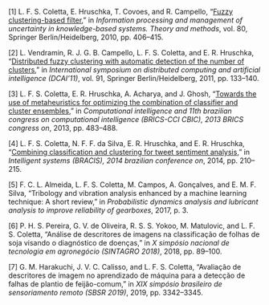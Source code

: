 <span class="csl-left-margin">\[1\]
</span><span class="csl-right-inline">L. F. S. Coletta, E. Hruschka, T.
Covoes, and R. Campello, “[Fuzzy clustering-based
filter](https://doi.org/10.1007/978-3-642-14055-6_42),” in *Information
processing and management of uncertainty in knowledge-based systems.
Theory and methods*, vol. 80, Springer Berlin/Heidelberg, 2010, pp.
406–415.</span>

<span class="csl-left-margin">\[2\]
</span><span class="csl-right-inline">L. Vendramin, R. J. G. B.
Campello, L. F. S. Coletta, and E. R. Hruschka, “[Distributed fuzzy
clustering with automatic detection of the number of
clusters](https://doi.org/10.1007/978-3-642-19934-9_17),” in
*International symposium on distributed computing and artificial
intelligence (DCAI’11)*, vol. 91, Springer Berlin/Heidelberg, 2011, pp.
133–140.</span>

<span class="csl-left-margin">\[3\]
</span><span class="csl-right-inline">L. F. S. Coletta, E. R. Hruschka,
A. Acharya, and J. Ghosh, “[Towards the use of metaheuristics for
optimizing the combination of classifier and cluster
ensembles](https://doi.org/10.1109/BRICS-CCI-CBIC.2013.86),” in
*Computational intelligence and 11th brazilian congress on computational
intelligence (BRICS-CCI CBIC), 2013 BRICS congress on*, 2013, pp.
483–488.</span>

<span class="csl-left-margin">\[4\]
</span><span class="csl-right-inline">L. F. S. Coletta, N. F. F. da
Silva, E. R. Hruschka, and E. R. Hruschka, “[Combining classification
and clustering for tweet sentiment
analysis](https://doi.org/10.1109/BRACIS.2014.46),” in *Intelligent
systems (BRACIS), 2014 brazilian conference on*, 2014, pp.
210–215.</span>

<span class="csl-left-margin">\[5\]
</span><span class="csl-right-inline">F. C. L. Almeida, L. F. S.
Coletta, M. Campos, A. Gonçalves, and E. M. F. Silva, “Tribology and
vibration analysis enhanced by a machine learning technique: A short
review,” in *Probabilistic dynamics analysis and lubricant analysis to
improve reliability of gearboxes*, 2017, p. 3.</span>

<span class="csl-left-margin">\[6\]
</span><span class="csl-right-inline">P. H. S. Pereira, G. V. de
Oliveira, R. S. S. Yokoo, M. Matulovic, and L. F. S. Coletta, “Análise
de descritores de imagens na classificação de folhas de soja visando o
diagnóstico de doenças,” in *X simpósio nacional de tecnologia em
agronegócio (SINTAGRO 2018)*, 2018, pp. 89–100.</span>

<span class="csl-left-margin">\[7\]
</span><span class="csl-right-inline">G. M. Harakuchi, J. V. C. Calisso,
and L. F. S. Coletta, “Avaliação de descritores de imagem no aprendizado
de máquina para a detecção de falhas de plantio de feijão-comum,” in
*XIX simpósio brasileiro de sensoriamento remoto (SBSR 2019)*, 2019, pp.
3342–3345.</span>
